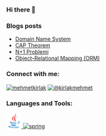 ### Hi there 👋

### Blogs posts
<!-- BLOG-POST-LIST:START -->
- [Domain Name System](https://medium.com/folksdev/domain-name-system-c5ecf44536a7?source=rss-b1ff9a2341ef------2)
- [CAP Theorem](https://medium.com/@kirlakmehmet/cap-theorem-c1dc45141cf1?source=rss-b1ff9a2341ef------2)
- [N+1 Problemi](https://medium.com/@kirlakmehmet/n-1-problemi-c0c03158cee5?source=rss-b1ff9a2341ef------2)
- [Object–Relational Mapping &lpar;ORM&rpar;](https://medium.com/@kirlakmehmet/object-relational-mapping-orm-651b2a66f95?source=rss-b1ff9a2341ef------2)
<!-- BLOG-POST-LIST:END -->

<h3 align="left">Connect with me:</h3>
<p align="left">
<a href="https://linkedin.com/in/mehmetkirlak" target="blank"><img align="center" src="https://raw.githubusercontent.com/rahuldkjain/github-profile-readme-generator/master/src/images/icons/Social/linked-in-alt.svg" alt="mehmetkirlak" height="30" width="40" /></a>
<a href="https://medium.com/@kirlakmehmet" target="blank"><img align="center" src="https://raw.githubusercontent.com/rahuldkjain/github-profile-readme-generator/master/src/images/icons/Social/medium.svg" alt="@kirlakmehmet" height="30" width="40" /></a>
</p>

<h3 align="left">Languages and Tools:</h3>
<p align="left"> <a href="https://www.java.com" target="_blank" rel="noreferrer"> <img src="https://raw.githubusercontent.com/devicons/devicon/master/icons/java/java-original.svg" alt="java" width="40" height="40"/> </a> <a href="https://spring.io/" target="_blank" rel="noreferrer"> <img src="https://www.vectorlogo.zone/logos/springio/springio-icon.svg" alt="spring" width="40" height="40"/> </a> </p>

